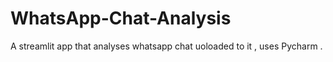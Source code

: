 # WhatsApp-Chat-Analysis
A streamlit app that analyses whatsapp chat uoloaded to it , uses Pycharm .
